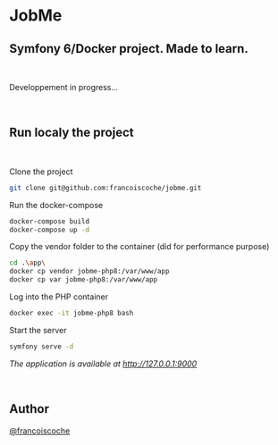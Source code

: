 # JobMe
## Symfony 6/Docker project. Made to learn.

&nbsp;

Developpement in progress...

&nbsp;



## Run localy the project

&nbsp;

Clone the project

```bash
git clone git@github.com:francoiscoche/jobme.git
```
Run the docker-compose

```bash
docker-compose build
docker-compose up -d
```

Copy the vendor folder to the container (did for performance purpose)
```bash
cd .\app\
docker cp vendor jobme-php8:/var/www/app
docker cp var jobme-php8:/var/www/app
```

Log into the PHP container

```bash
docker exec -it jobme-php8 bash
```

Start the server

```bash
symfony serve -d
```

*The application is available at http://127.0.0.1:9000*

&nbsp;
## Author

[@francoiscoche](https://github.com/francoiscoche)